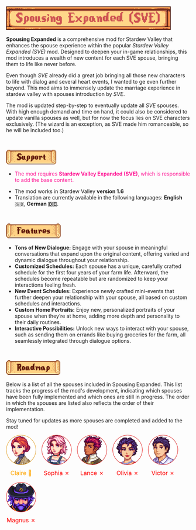 <img src="assets/spousing-expanded-sve.png" alt="Spousing Expanded (SVE)" width="450" /> <br/>

**Spousing Expanded** is a comprehensive mod for Stardew Valley that enhances the spouse experience within the popular _Stardew Valley Expanded (SVE)_ mod.
Designed to deepen your in-game relationships, this mod introduces a wealth of new content for each SVE spouse, bringing them to life like never before.

Even though _SVE_ already did a great job bringing all those new characters to life with dialog and several heart events, I wanted to ge even further beyond.
This mod aims to immensely update the marriage experience in stardew valley with spouses introduction by _SVE_.

The mod is updated step-by-step to eventually update all _SVE_ spouses. With high enough demand and time on hand, it could also be considered to update vanilla spouses as well,
but for now the focus lies on SVE characters exclusively. (The wizard is an exception, as SVE made him romanceable, so he will be included too.)

<br/>

<img src="assets/support.png" alt="Support" height="40" /> <br/>

- <p style="color: deeppink">The mod requires <strong>Stardew Valley Expanded (SVE)</strong>, which is responsible to add the base content.</p> 
- The mod works in Stardew Valley **version 1.6**
- Translation are currently available in the following languages: **English** 🇬🇧, **German 🇩🇪**.


<br/>

<img src="assets/features.png" alt="Features" height="40" /> <br/>

- **Tons of New Dialogue:** Engage with your spouse in meaningful conversations that expand upon the original content, offering varied and dynamic dialogue throughout your relationship.
- **Customized Schedules:** Each spouse has a unique, carefully crafted schedule for the first four years of your farm life. Afterward, the schedules become repeatable but are randomized to keep your interactions feeling fresh.
- **New Event Schedules:** Experience newly crafted mini-events that further deepen your relationship with your spouse, all based on custom schedules and interactions.
- **Custom Home Portraits:** Enjoy new, personalized portraits of your spouse when they’re at home, adding more depth and personality to their daily routines.
- **Interactive Possibilities:** Unlock new ways to interact with your spouse, such as sending them on errands like buying groceries for the farm, all seamlessly integrated through dialogue options.
<br/>

<img src="assets/roadmap.png" alt="Roadmap" height="40" /> <br/>

Below is a list of all the spouses included in Spousing Expanded. This list tracks the progress of the mod's development, indicating which spouses have been fully implemented and which ones are still in progress. The order in which the spouses are listed also reflects the order of their implementation.

Stay tuned for updates as more spouses are completed and added to the mod!

<div style="display: flex; flex-flow: row wrap; justify-content: flex-start; align-items: flex-start; gap: 15px">
    <div style="text-align: center; display: flex; flex-flow: column nowrap; gap: 12px;" >
        <img src="assets/Claire.webp" alt="Claire" width="80" height="80" style="border: 1px solid orange; background-color: #59401e; border-radius: 50%" />
        <p style="font-size: 16px; margin: 0; color: orange">Claire 🔨</p>
    </div>
    <div style="text-align: center; display: flex; flex-flow: column nowrap; gap: 12px;" >
        <img src="assets/Sophia.webp" alt="Sophia" width="80" height="80" style="border: 1px solid red; background-color: #4b2929; border-radius: 50%" />
        <p style="font-size: 16px; margin: 0; color: red">Sophia ✗</p>
    </div>
    <div style="text-align: center; display: flex; flex-flow: column nowrap; gap: 12px;" >
        <img src="assets/Lance.webp" alt="Lance" width="80" height="80" style="border: 1px solid red; background-color: #4b2929; border-radius: 50%" />
        <p style="font-size: 16px; margin: 0; color: red">Lance ✗</p>
    </div>
    <div style="text-align: center; display: flex; flex-flow: column nowrap; gap: 12px;" >
        <img src="assets/Olivia.webp" alt="Olivia" width="80" height="80" style="border: 1px solid red; background-color: #4b2929; border-radius: 50%" />
        <p style="font-size: 16px; margin: 0; color: red">Olivia ✗</p>
    </div>
    <div style="text-align: center; display: flex; flex-flow: column nowrap; gap: 12px;" >
        <img src="assets/Victor.webp" alt="Victor" width="80" height="80" style="border: 1px solid red; background-color: #4b2929; border-radius: 50%" />
        <p style="font-size: 16px; margin: 0; color: red">Victor ✗</p>
    </div>
    <div style="text-align: center; display: flex; flex-flow: column nowrap; gap: 12px;" >
        <img src="assets/Magnus.webp" alt="Magnus" width="80" height="80" style="border: 1px solid red; background-color: #4b2929; border-radius: 50%" />
        <p style="font-size: 16px; margin: 0; color: red">Magnus ✗</p>
    </div>
</div>
